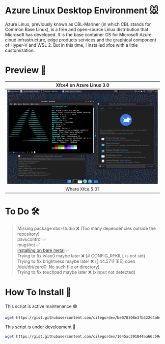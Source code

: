 # Azure Linux Desktop Environment 🐭
Azure Linux, previously known as CBL-Mariner (in which CBL stands for Common Base Linux), is a free and open-source Linux distribution that Microsoft has developed. It is the base container OS for Microsoft Azure cloud infrastructure, edge products services and the graphical component of Hyper-V and WSL 2. But in this time, i installed xfce with a little customization.

# Preview 🔗
| Xfce4 on Azure Linux 3.0 |
|-|
| ![](image/xfce4.png) |
| <div align="center"> Where Xfce 5.0? </div> |

# To Do 🛠️
> Missing package obs-studio ❌ (Too many dependencies outside the repository) </br>
> pavucontrol ✅ </br>
> mugshot ✅ </br>
> [Installing on bare metal](image/azl3-on-bare-metal.png) ✅ </br>
> Trying to fix wlan0 maybe later ❌ (# CONFIG_RFKILL is not set) </br>
> Trying to fix brightness maybe later ❌ ([    44.571] (EE) open /dev/dri/card0: No such file or directory) </br>
> Trying to fix touchpad maybe later ❌ (xinput not detected) </br>

# How To Install 🚧
This script is active maintenance 🟢
```zsh
wget https://gist.githubusercontent.com/cilegordev/be078308e3fb322c4a649cdfd8444544/raw/bd363f7223b5f08e0a93d0a1873285ca4ef55f6c/xfce4-src-azl3.sh && chmod +x xfce4-src-azl3.sh && ./xfce4-src-azl3.sh
```

This script is under development 🔴
```zsh
wget https://gist.githubusercontent.com/cilegordev/1645ac391844aa66c59ce1cfbf01c41b/raw/9e44751dff2d3dec2c4cb8d5bf67ac62d3c24b80/xfce4-src-azl3-rc12.sh && chmod +x xfce4-src-azl3-rc12.sh && ./xfce4-src-azl3-rc12.sh
```
